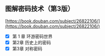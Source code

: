## 图解密码技术（第3版）

[https://book.douban.com/subject/26822106/](https://book.douban.com/subject/26822106/)

* [x] 第 1 章 环游密码世界
* [x] 第2章 历史上的密码
* [x] 第3章 对称密码
